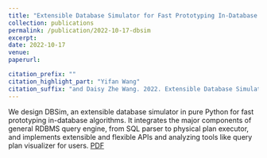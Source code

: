 ```yaml
---
title: "Extensible Database Simulator for Fast Prototyping In-Database Algorithms."
collection: publications
permalink: /publication/2022-10-17-dbsim
excerpt: 
date: 2022-10-17
venue: 
paperurl: 

citation_prefix: ""
citation_highlight_part: "Yifan Wang"
citation_suffix: "and Daisy Zhe Wang. 2022. Extensible Database Simulator for Fast Prototyping In-Database Algorithms. In Proceedings of the 31st ACM International Conference on Information & Knowledge Management (CIKM '22). Association for Computing Machinery, New York, NY, USA, 5029–5033. https://doi.org/10.1145/3511808.3557205"
---
```


We design DBSim, an extensible database simulator in pure Python for fast prototyping in-database algorithms. 
It integrates the major components of general RDBMS query engine, from SQL parser to physical plan executor, and implements extensible and flexible APIs and analyzing tools like query plan visualizer for users. [PDF](https://arxiv.org/abs/2204.09819)
